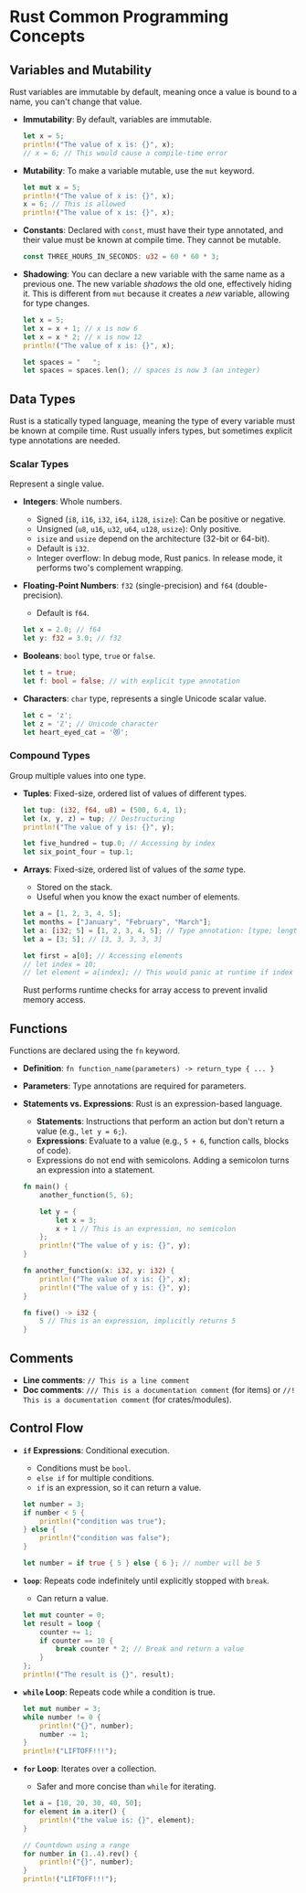 # Rust Common Programming Concepts

## Variables and Mutability

Rust variables are immutable by default, meaning once a value is bound to a name, you can't change that value.

- **Immutability**: By default, variables are immutable.
  ```rust
  let x = 5;
  println!("The value of x is: {}", x);
  // x = 6; // This would cause a compile-time error
  ```

- **Mutability**: To make a variable mutable, use the `mut` keyword.
  ```rust
  let mut x = 5;
  println!("The value of x is: {}", x);
  x = 6; // This is allowed
  println!("The value of x is: {}", x);
  ```

- **Constants**: Declared with `const`, must have their type annotated, and their value must be known at compile time. They cannot be mutable.
  ```rust
  const THREE_HOURS_IN_SECONDS: u32 = 60 * 60 * 3;
  ```

- **Shadowing**: You can declare a new variable with the same name as a previous one. The new variable *shadows* the old one, effectively hiding it. This is different from `mut` because it creates a *new* variable, allowing for type changes.
  ```rust
  let x = 5;
  let x = x + 1; // x is now 6
  let x = x * 2; // x is now 12
  println!("The value of x is: {}", x);

  let spaces = "   ";
  let spaces = spaces.len(); // spaces is now 3 (an integer)
  ```

## Data Types

Rust is a statically typed language, meaning the type of every variable must be known at compile time. Rust usually infers types, but sometimes explicit type annotations are needed.

### Scalar Types
Represent a single value.

- **Integers**: Whole numbers.
  - Signed (`i8`, `i16`, `i32`, `i64`, `i128`, `isize`): Can be positive or negative.
  - Unsigned (`u8`, `u16`, `u32`, `u64`, `u128`, `usize`): Only positive.
  - `isize` and `usize` depend on the architecture (32-bit or 64-bit).
  - Default is `i32`.
  - Integer overflow: In debug mode, Rust panics. In release mode, it performs two's complement wrapping.

- **Floating-Point Numbers**: `f32` (single-precision) and `f64` (double-precision).
  - Default is `f64`.
  ```rust
  let x = 2.0; // f64
  let y: f32 = 3.0; // f32
  ```

- **Booleans**: `bool` type, `true` or `false`.
  ```rust
  let t = true;
  let f: bool = false; // with explicit type annotation
  ```

- **Characters**: `char` type, represents a single Unicode scalar value.
  ```rust
  let c = 'z';
  let z = 'ℤ'; // Unicode character
  let heart_eyed_cat = '😻';
  ```

### Compound Types
Group multiple values into one type.

- **Tuples**: Fixed-size, ordered list of values of different types.
  ```rust
  let tup: (i32, f64, u8) = (500, 6.4, 1);
  let (x, y, z) = tup; // Destructuring
  println!("The value of y is: {}", y);

  let five_hundred = tup.0; // Accessing by index
  let six_point_four = tup.1;
  ```

- **Arrays**: Fixed-size, ordered list of values of the *same* type.
  - Stored on the stack.
  - Useful when you know the exact number of elements.
  ```rust
  let a = [1, 2, 3, 4, 5];
  let months = ["January", "February", "March"];
  let a: [i32; 5] = [1, 2, 3, 4, 5]; // Type annotation: [type; length]
  let a = [3; 5]; // [3, 3, 3, 3, 3]

  let first = a[0]; // Accessing elements
  // let index = 10;
  // let element = a[index]; // This would panic at runtime if index is out of bounds
  ```
  Rust performs runtime checks for array access to prevent invalid memory access.

## Functions

Functions are declared using the `fn` keyword.

- **Definition**: `fn function_name(parameters) -> return_type { ... }`
- **Parameters**: Type annotations are required for parameters.
- **Statements vs. Expressions**: Rust is an expression-based language.
  - **Statements**: Instructions that perform an action but don't return a value (e.g., `let y = 6;`).
  - **Expressions**: Evaluate to a value (e.g., `5 + 6`, function calls, blocks of code).
  - Expressions do not end with semicolons. Adding a semicolon turns an expression into a statement.

  ```rust
  fn main() {
      another_function(5, 6);

      let y = {
          let x = 3;
          x + 1 // This is an expression, no semicolon
      };
      println!("The value of y is: {}", y);
  }

  fn another_function(x: i32, y: i32) {
      println!("The value of x is: {}", x);
      println!("The value of y is: {}", y);
  }

  fn five() -> i32 {
      5 // This is an expression, implicitly returns 5
  }
  ```

## Comments

- **Line comments**: `// This is a line comment`
- **Doc comments**: `/// This is a documentation comment` (for items) or `//! This is a documentation comment` (for crates/modules).

## Control Flow

- **`if` Expressions**: Conditional execution.
  - Conditions must be `bool`.
  - `else if` for multiple conditions.
  - `if` is an expression, so it can return a value.
  ```rust
  let number = 3;
  if number < 5 {
      println!("condition was true");
  } else {
      println!("condition was false");
  }

  let number = if true { 5 } else { 6 }; // number will be 5
  ```

- **`loop`**: Repeats code indefinitely until explicitly stopped with `break`.
  - Can return a value.
  ```rust
  let mut counter = 0;
  let result = loop {
      counter += 1;
      if counter == 10 {
          break counter * 2; // Break and return a value
      }
  };
  println!("The result is {}", result);
  ```

- **`while` Loop**: Repeats code while a condition is true.
  ```rust
  let mut number = 3;
  while number != 0 {
      println!("{}", number);
      number -= 1;
  }
  println!("LIFTOFF!!!");
  ```

- **`for` Loop**: Iterates over a collection.
  - Safer and more concise than `while` for iterating.
  ```rust
  let a = [10, 20, 30, 40, 50];
  for element in a.iter() {
      println!("the value is: {}", element);
  }

  // Countdown using a range
  for number in (1..4).rev() {
      println!("{}", number);
  }
  println!("LIFTOFF!!!");
  ```
